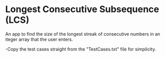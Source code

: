 # Longest Consecutive Subsequence (LCS)

An app to find the size of the longest streak of consecutive numbers in an iteger array that the user enters.

 -Copy the test cases straight from the "TestCases.txt" file for simplicity.

